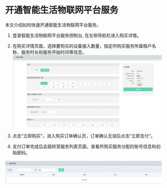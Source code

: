 # 开通智能生活物联网平台服务

本文介绍如何快速开通智能生活物联网平台服务。

1. 登录智能生活物联网平台服务控制台, 在左侧导航栏进入购买详情。

2. 在购买详情页面，选择要购买的设备接入数量，指定所购买服务所属租户名称、服务时长和服务开始时间等信息。
![购买详情](../../../../image/IoT/IoT-Estate/Getting-Started/Buy-Detail.png)

3. 点击“立即购买”，进入购买订单确认页，订单确认无误后点击“立即支付”。

4. 支付订单完成后会跳转至服务列表页面，查看所购买服务分配的账号信息和初始密码。

![购买详情](../../../../image/IoT/IoT-Estate/Getting-Started/Service-List.png)

